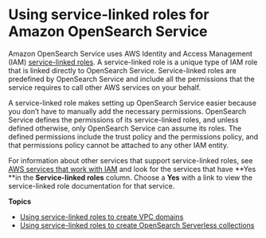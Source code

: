 # Using service\-linked roles for Amazon OpenSearch Service<a name="slr"></a>

Amazon OpenSearch Service uses AWS Identity and Access Management \(IAM\) [service\-linked roles](https://docs.aws.amazon.com/IAM/latest/UserGuide/id_roles_terms-and-concepts.html#iam-term-service-linked-role)\. A service\-linked role is a unique type of IAM role that is linked directly to OpenSearch Service\. Service\-linked roles are predefined by OpenSearch Service and include all the permissions that the service requires to call other AWS services on your behalf\. 

A service\-linked role makes setting up OpenSearch Service easier because you don’t have to manually add the necessary permissions\. OpenSearch Service defines the permissions of its service\-linked roles, and unless defined otherwise, only OpenSearch Service can assume its roles\. The defined permissions include the trust policy and the permissions policy, and that permissions policy cannot be attached to any other IAM entity\.

For information about other services that support service\-linked roles, see [AWS services that work with IAM](https://docs.aws.amazon.com/IAM/latest/UserGuide/reference_aws-services-that-work-with-iam.html) and look for the services that have **Yes **in the **Service\-linked roles** column\. Choose a **Yes** with a link to view the service\-linked role documentation for that service\.

**Topics**
+ [Using service\-linked roles to create VPC domains](slr-aos.md)
+ [Using service\-linked roles to create OpenSearch Serverless collections](serverless-service-linked-roles.md)